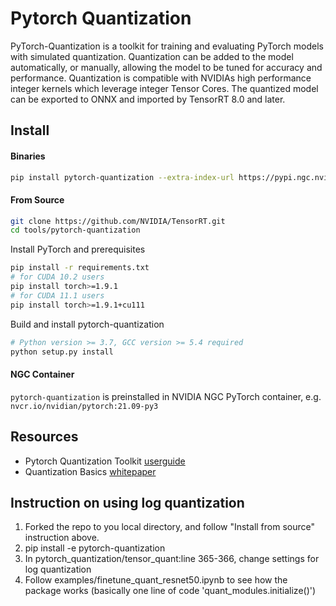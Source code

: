 # Pytorch Quantization

PyTorch-Quantization is a toolkit for training and evaluating PyTorch models with simulated quantization. Quantization can be added to the model automatically, or manually, allowing the model to be tuned for accuracy and performance. Quantization is compatible with NVIDIAs high performance integer kernels which leverage integer Tensor Cores. The quantized model can be exported to ONNX and imported by TensorRT 8.0 and later.

## Install

#### Binaries

```bash
pip install pytorch-quantization --extra-index-url https://pypi.ngc.nvidia.com
```

#### From Source

```bash
git clone https://github.com/NVIDIA/TensorRT.git
cd tools/pytorch-quantization
```

Install PyTorch and prerequisites
```bash
pip install -r requirements.txt
# for CUDA 10.2 users
pip install torch>=1.9.1
# for CUDA 11.1 users
pip install torch>=1.9.1+cu111
```

Build and install pytorch-quantization
```bash
# Python version >= 3.7, GCC version >= 5.4 required
python setup.py install
```

#### NGC Container

`pytorch-quantization` is preinstalled in NVIDIA NGC PyTorch container, e.g. `nvcr.io/nvidian/pytorch:21.09-py3`

## Resources

* Pytorch Quantization Toolkit [userguide](https://docs.nvidia.com/deeplearning/tensorrt/pytorch-quantization-toolkit/docs/userguide.html)
* Quantization Basics [whitepaper](https://arxiv.org/abs/2004.09602)

## Instruction on using log quantization 
1. Forked the repo to you local directory, and follow "Install from source" instruction above.
2. pip install -e pytorch-quantization
3. In pytorch_quantization/tensor_quant:line 365-366, change settings for log quantization
4. Follow examples/finetune_quant_resnet50.ipynb to see how the package works (basically one line of code 'quant_modules.initialize()')
